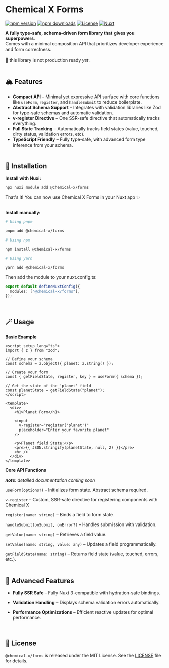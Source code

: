 # Chemical X Forms

[![npm version][npm-version-src]][npm-version-href]
[![npm downloads][npm-downloads-src]][npm-downloads-href]
[![License][license-src]][license-href]
[![Nuxt][nuxt-src]][nuxt-href]

**A fully type-safe, schema-driven form library that gives you superpowers**.<br>Comes with a minimal composition API that prioritizes developer experience and form correctness.<br><br>
🚧 this library is not production ready _yet_.
<br><br>

## 🏔️ Features

- **Compact API** – Minimal yet expressive API surface with core functions like `useForm`, `register`, and `handleSubmit` to reduce boilerplate.
- **Abstract Schema Support** – Integrates with validation libraries like Zod for type-safe schemas and automatic validation.
- **v-register Directive** – One SSR-safe directive that automatically tracks everything.
- **Full State Tracking** – Automatically tracks field states (value, touched, dirty status, validation errors, etc).
- **TypeScript Friendly** – Fully type-safe, with advanced form type inference from your schema.
  <br><br>

## 🪩 Installation

**Install with Nuxi:**

```bash
npx nuxi module add @chemical-x/forms
```

That's it! You can now use Chemical X Forms in your Nuxt app ✨<br><br>

**Install manually:**

```bash
# Using pnpm

pnpm add @chemical-x/forms

# Using npm

npm install @chemical-x/forms

# Using yarn

yarn add @chemical-x/forms
```

Then add the module to your nuxt.config.ts:

```ts
export default defineNuxtConfig({
  modules: ["@chemical-x/forms"],
});
```

<br>

## 🪄 Usage

**Basic Example**

```vue
<script setup lang="ts">
import { z } from "zod";

// Define your schema
const schema = z.object({ planet: z.string() });

// Create your form
const { getFieldState, register, key } = useForm({ schema });

// Get the state of the 'planet' field
const planetState = getFieldState("planet");
</script>

<template>
  <div>
    <h1>Planet Form</h1>

    <input
      v-register="register('planet')"
      placeholder="Enter your favorite planet"
    />

    <p>Planet field State:</p>
    <pre>{{ JSON.stringify(planetState, null, 2) }}</pre>
    <hr />
  </div>
</template>
```

**Core API Functions**

_**note**: detailed documentation coming soon_

`useForm(options?)` – Initializes form state. Abstract schema required.

`v-register` – Custom, SSR-safe directive for registering components with Chemical X

`register(name: string)` – Binds a field to form state.

`handleSubmit(onSubmit, onError?)` – Handles submission with validation.

`getValue(name: string)` – Retrieves a field value.

`setValue(name: string, value: any)` – Updates a field programmatically.

`getFieldState(name: string)` – Returns field state (value, touched, errors, etc.).
<br><br>

## 🥇 Advanced Features

- **Fully SSR Safe** – Fully Nuxt 3-compatible with hydration-safe bindings.

- **Validation Handling** – Displays schema validation errors automatically.

- **Performance Optimizations** – Efficient reactive updates for optimal performance.

<br>

## 🪪 License

`@chemical-x/forms` is released under the MIT License. See the [LICENSE](https://github.com/cubicforms/chemical-x-forms/blob/main/LICENSE) file for details.

<!-- Badges -->

[npm-version-src]: https://img.shields.io/npm/v/@chemical-x/forms/latest.svg?style=flat&colorA=020420&colorB=00DC82
[npm-version-href]: https://npmjs.com/package/@chemical-x/forms
[npm-downloads-src]: https://img.shields.io/npm/dm/@chemical-x/forms.svg?style=flat&colorA=020420&colorB=00DC82
[npm-downloads-href]: https://npm.chart.dev/@chemical-x/forms
[license-src]: https://img.shields.io/npm/l/@chemical-x/forms.svg?style=flat&colorA=020420&colorB=00DC82
[license-href]: https://npmjs.com/package/@chemical-x/forms
[nuxt-src]: https://img.shields.io/badge/Nuxt-020420?logo=nuxt.js
[nuxt-href]: https://nuxt.com
